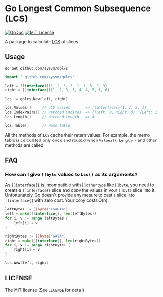 # Go Longest Common Subsequence (LCS)

[![GoDoc](https://godoc.org/github.com/sysvm/golcs?status.svg)][godoc]
[![MIT License](http://img.shields.io/badge/license-MIT-blue.svg)][license]

[godoc]: https://godoc.org/github.com/sysvm/golcs
[license]: https://github.com/sysvm/golcs/blob/master/LICENSE

A package to calculate [LCS](http://en.wikipedia.org/wiki/Longest_common_subsequence_problem) of slices.

## Usage

```sh
go get github.com/sysvm/golcs
```

```go
import " github.com/sysvm/golcs"

left = []interface{}{1, 2, 5, 3, 1, 1, 5, 8, 3}
right = []interface{}{1, 2, 3, 3, 4, 4, 5, 1, 6}

lcs := golcs.New(left, right)

lcs.Values()     // LCS values       => []interface{}{1, 2, 5, 1}
lcs.IndexPairs() // Matched indices  => [{Left: 0, Right: 0}, {Left: 1, Right: 1}, {Left: 2, Right: 6}, {Left: 4, Right: 7}]
lcs.Length()     // Matched length   => 4

lcs.Table()      // Memo table
```

All the methods of `LCS` cache their return values. For example, the memo table is calculated only once and reused when `Values()`, `Length()` and other methods are called.


## FAQ

### How can I give `[]byte` values to `Lcs()` as its arguments?

As `[]interface{}` is incompatible with `[]othertype` like `[]byte`, you need to create a `[]interface{}` slice and copy the values in your `[]byte` slice into it. Unfortunately, Go doesn't provide any mesure to cast a slice into `[]interface{}` with zero cost. Your copy costs O(n).

```go
leftBytes := []byte("TGAGTA")
left = make([]interface{}, len(leftBytes))
for i, v := range leftBytes {
	left[i] = v
}

rightBytes := []byte("GATA")
right = make([]interface{}, len(rightBytes))
for i, v := range rightBytes {
	right[i] = v
}

lcs.New(left, right)
```


## LICENSE

The MIT license (See `LICENSE` for detail)